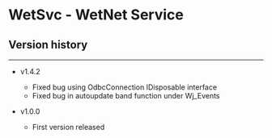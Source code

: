 # WetSvc - WetNet Service #

## Version history ##
---------------------

* v1.4.2
  - Fixed bug using OdbcConnection IDisposable interface
  - Fixed bug in autoupdate band function under Wj_Events

* v1.0.0
  - First version released
